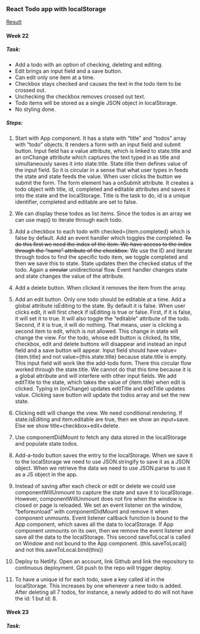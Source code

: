 ### React Todo app with localStorage

[Result](https://angry-goldstine-203e71.netlify.com/)

#### Week 22

##### Task:

- Add a todo with an option of checking, deleting and editing. 
- Edit brings an input field and a save button.
- Can edit only one item at a time. 
- Checkbox stays checked and causes the text in the todo item to be crossed out.
- Unchecking the checkbox removes crossed out text.
- Todo items will be stored as a single JSON object in localStorage.
- No styling done. 

##### Steps:

1. Start with App component. It has a state with “title” and “todos” array with “todo” objects. It renders a form with an input field and submit button. Input field has a value attribute, which is linked to state.title and an onChange attribute which captures the text typed in as title and simultaneously saves it into state.title. State.title then defines value of the input field. So it is circular in a sense that what user types in feeds the state and state feeds the value. When user clicks the button we submit the form. The form element has a onSubmit attribute. It creates a todo object with title, id, completed and editable attributes and saves it into the state and the localStorage. Title is the task to do, id is a unique identifier, completed and editable are set to false. 

2. We can display these todos as list items. Since the todos is an array we can use map() to iterate through each todo. 

3. Add a checkbox to each todo with checked={item.completed} which is false by default. Add an event handler which toggles the completed. ~~To do this first we need the index of the item. We have access to the index through the “name” attribute of the checkbox.~~ We use the ID and iterate through todos to find the specific todo item, we toggle completed and then we save this to state. State updates then the checked status of the todo. Again a ~~circular~~ unidirectional flow. Event handler changes state and state changes the value of the attribute. 

4. Add a delete button. When clicked it removes the item from the array. 

5. Add an edit button. Only one todo should be editable at a time. Add a global attribute isEditing to the state. By default it is false. When user clicks edit, it will first check if isEditing is true or false. First, if it is false, it will set it to true. It will also toggle the “editable” attribute of the todo. Second, if it is true, it will do nothing. That means, user is clicking a second item to edit, which is not allowed. This change in state will change the view. For the todo, whose edit button is clicked, its title, checkbox, edit and delete buttons will disappear and instead an input field and a save button will appear. Input field should have value={item.title} and not value={this.state.title} because state.title is empty. This input field will work like the add-todo form. There this circular flow worked through the state.title. We cannot do that this time because it is a global attribute and will interfere with other input fields. We add editTitle to the state, which takes the value of {item.title} when edit is clicked. Typing in (onChange) updates editTitle and editTitle updates value. Clicking save button will update the todos array and set the new state. 

6. Clicking edit will change the view. We need conditional rendering. If state.isEditing and item.editable are true, then we show an input+save. Else we show title+checkbox+edit+delete. 

7. Use componentDidMount to fetch any data stored in the localStorage and populate state.todos. 

8. Add-a-todo button saves the entry to the localStorage. When we save it to the localStorage we need to use JSON.stringify to save it as a JSON object. When we retrieve the data we need to use JSON.parse to use it as a JS object in the app. 

9. Instead of saving after each check or edit or delete we could use componentWillUnmount to capture the state and save it to localStorage. However, componentWillUnmount does not fire when the window is closed or page is reloaded. We set an event listener on the window, “beforeunload” with componentDidMount and remove it when component unmounts. Event listener callback function is bound to the App component, which saves all the data to localStorage. If App component unmounts on its own, then we remove the event listener and save all the data to the localStorage. This second saveToLocal is called on Window and not bound to the App component. (this.saveToLocal() and not this.saveToLocal.bind(this))

10. Deploy to Netlify. Open an account, link Github and link the repository to continuous deployment. Git push to the repo will trigger deploy. 

11. To have a unique id for each todo, save a key called id in the localStorage. This increases by one whenever a new todo is added. After deleting all 7 todos, for instance, a newly added to do will not have the id: 1 but id: 8. 

#### Week 23

##### Task: 
